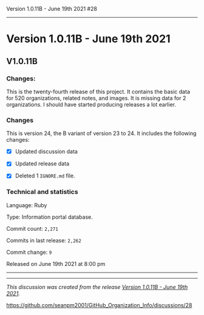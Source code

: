 Version 1.0.11B - June 19th 2021 #28 

***

# Version 1.0.11B - June 19th 2021

## V1.0.11B

### Changes:

This is the twenty-fourth release of this project. It contains the basic data for 520 organizations, <!-- (fork count minus 2) !--> related notes, and images. It is missing data for 2 organizations. I should have started producing releases a lot earlier.

### Changes

This is version 24, the B variant of version 23 to 24. It includes the following changes:

- [x] Updated discussion data

- [x] Updated release data

- [x] Deleted 1 `IGNORE.md` file.

### Technical and statistics

Language: Ruby

Type: Information portal database.

Commit count: `2,271`

Commits in last release: `2,262`

Commit change: `9`

Released on June 19th 2021 at 8:00 pm

***


<hr /><em>This discussion was created from the release <a href='https://github.com/seanpm2001/GitHub_Organization_Info/releases/tag/V1.0.11B'>Version 1.0.11B - June 19th 2021</a>.</em>

https://github.com/seanpm2001/GitHub_Organization_Info/discussions/28
